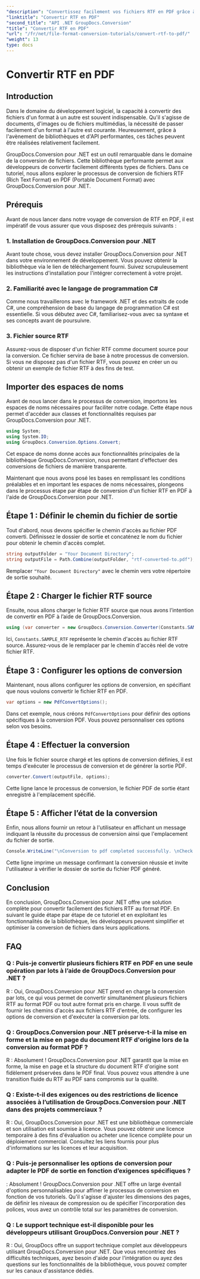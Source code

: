 ```yaml
---
"description": "Convertissez facilement vos fichiers RTF en PDF grâce à GroupDocs.Conversion pour .NET. Suivez notre guide d'intégration étape par étape et exploitez pleinement la puissance de la conversion de fichiers."
"linktitle": "Convertir RTF en PDF"
"second_title": "API .NET GroupDocs.Conversion"
"title": "Convertir RTF en PDF"
"url": "/fr/net/file-format-conversion-tutorials/convert-rtf-to-pdf/"
"weight": 13
type: docs
---
```

# Convertir RTF en PDF

## Introduction

Dans le domaine du développement logiciel, la capacité à convertir des fichiers d'un format à un autre est souvent indispensable. Qu'il s'agisse de documents, d'images ou de fichiers multimédias, la nécessité de passer facilement d'un format à l'autre est courante. Heureusement, grâce à l'avènement de bibliothèques et d'API performantes, ces tâches peuvent être réalisées relativement facilement.

GroupDocs.Conversion pour .NET est un outil remarquable dans le domaine de la conversion de fichiers. Cette bibliothèque performante permet aux développeurs de convertir facilement différents types de fichiers. Dans ce tutoriel, nous allons explorer le processus de conversion de fichiers RTF (Rich Text Format) en PDF (Portable Document Format) avec GroupDocs.Conversion pour .NET.

## Prérequis

Avant de nous lancer dans notre voyage de conversion de RTF en PDF, il est impératif de vous assurer que vous disposez des prérequis suivants :

### 1. Installation de GroupDocs.Conversion pour .NET

Avant toute chose, vous devez installer GroupDocs.Conversion pour .NET dans votre environnement de développement. Vous pouvez obtenir la bibliothèque via le lien de téléchargement fourni. Suivez scrupuleusement les instructions d'installation pour l'intégrer correctement à votre projet.

### 2. Familiarité avec le langage de programmation C#

Comme nous travaillerons avec le framework .NET et des extraits de code C#, une compréhension de base du langage de programmation C# est essentielle. Si vous débutez avec C#, familiarisez-vous avec sa syntaxe et ses concepts avant de poursuivre.

### 3. Fichier source RTF

Assurez-vous de disposer d'un fichier RTF comme document source pour la conversion. Ce fichier servira de base à notre processus de conversion. Si vous ne disposez pas d'un fichier RTF, vous pouvez en créer un ou obtenir un exemple de fichier RTF à des fins de test.

## Importer des espaces de noms

Avant de nous lancer dans le processus de conversion, importons les espaces de noms nécessaires pour faciliter notre codage. Cette étape nous permet d'accéder aux classes et fonctionnalités requises par GroupDocs.Conversion pour .NET.

```csharp
using System;
using System.IO;
using GroupDocs.Conversion.Options.Convert;
```

Cet espace de noms donne accès aux fonctionnalités principales de la bibliothèque GroupDocs.Conversion, nous permettant d'effectuer des conversions de fichiers de manière transparente.

Maintenant que nous avons posé les bases en remplissant les conditions préalables et en important les espaces de noms nécessaires, plongeons dans le processus étape par étape de conversion d'un fichier RTF en PDF à l'aide de GroupDocs.Conversion pour .NET.

## Étape 1 : Définir le chemin du fichier de sortie

Tout d'abord, nous devons spécifier le chemin d'accès au fichier PDF converti. Définissez le dossier de sortie et concaténez le nom du fichier pour obtenir le chemin d'accès complet.

```csharp
string outputFolder = "Your Document Directory";
string outputFile = Path.Combine(outputFolder, "rtf-converted-to.pdf");
```

Remplacer `"Your Document Directory"` avec le chemin vers votre répertoire de sortie souhaité.

## Étape 2 : Charger le fichier RTF source

Ensuite, nous allons charger le fichier RTF source que nous avons l’intention de convertir en PDF à l’aide de GroupDocs.Conversion.

```csharp
using (var converter = new GroupDocs.Conversion.Converter(Constants.SAMPLE_RTF))
```

Ici, `Constants.SAMPLE_RTF` représente le chemin d'accès au fichier RTF source. Assurez-vous de le remplacer par le chemin d'accès réel de votre fichier RTF.

## Étape 3 : Configurer les options de conversion

Maintenant, nous allons configurer les options de conversion, en spécifiant que nous voulons convertir le fichier RTF en PDF.

```csharp
var options = new PdfConvertOptions();
```

Dans cet exemple, nous créons `PdfConvertOptions` pour définir des options spécifiques à la conversion PDF. Vous pouvez personnaliser ces options selon vos besoins.

## Étape 4 : Effectuer la conversion

Une fois le fichier source chargé et les options de conversion définies, il est temps d'exécuter le processus de conversion et de générer la sortie PDF.

```csharp
converter.Convert(outputFile, options);
```

Cette ligne lance le processus de conversion, le fichier PDF de sortie étant enregistré à l'emplacement spécifié.

## Étape 5 : Afficher l’état de la conversion

Enfin, nous allons fournir un retour à l'utilisateur en affichant un message indiquant la réussite du processus de conversion ainsi que l'emplacement du fichier de sortie.

```csharp
Console.WriteLine("\nConversion to pdf completed successfully. \nCheck output in {0}", outputFolder);
```

Cette ligne imprime un message confirmant la conversion réussie et invite l'utilisateur à vérifier le dossier de sortie du fichier PDF généré.

## Conclusion

En conclusion, GroupDocs.Conversion pour .NET offre une solution complète pour convertir facilement des fichiers RTF au format PDF. En suivant le guide étape par étape de ce tutoriel et en exploitant les fonctionnalités de la bibliothèque, les développeurs peuvent simplifier et optimiser la conversion de fichiers dans leurs applications.

## FAQ

### Q : Puis-je convertir plusieurs fichiers RTF en PDF en une seule opération par lots à l’aide de GroupDocs.Conversion pour .NET ?

R : Oui, GroupDocs.Conversion pour .NET prend en charge la conversion par lots, ce qui vous permet de convertir simultanément plusieurs fichiers RTF au format PDF ou tout autre format pris en charge. Il vous suffit de fournir les chemins d'accès aux fichiers RTF d'entrée, de configurer les options de conversion et d'exécuter la conversion par lots.

### Q : GroupDocs.Conversion pour .NET préserve-t-il la mise en forme et la mise en page du document RTF d'origine lors de la conversion au format PDF ?

R : Absolument ! GroupDocs.Conversion pour .NET garantit que la mise en forme, la mise en page et la structure du document RTF d'origine sont fidèlement préservées dans le PDF final. Vous pouvez vous attendre à une transition fluide du RTF au PDF sans compromis sur la qualité.

### Q : Existe-t-il des exigences ou des restrictions de licence associées à l’utilisation de GroupDocs.Conversion pour .NET dans des projets commerciaux ?

R : Oui, GroupDocs.Conversion pour .NET est une bibliothèque commerciale et son utilisation est soumise à licence. Vous pouvez obtenir une licence temporaire à des fins d'évaluation ou acheter une licence complète pour un déploiement commercial. Consultez les liens fournis pour plus d'informations sur les licences et leur acquisition.

### Q : Puis-je personnaliser les options de conversion pour adapter le PDF de sortie en fonction d’exigences spécifiques ?

: Absolument ! GroupDocs.Conversion pour .NET offre un large éventail d'options personnalisables pour affiner le processus de conversion en fonction de vos tutoriels. Qu'il s'agisse d'ajuster les dimensions des pages, de définir les niveaux de compression ou de spécifier l'incorporation des polices, vous avez un contrôle total sur les paramètres de conversion.

### Q : Le support technique est-il disponible pour les développeurs utilisant GroupDocs.Conversion pour .NET ?

R : Oui, GroupDocs offre un support technique complet aux développeurs utilisant GroupDocs.Conversion pour .NET. Que vous rencontriez des difficultés techniques, ayez besoin d'aide pour l'intégration ou ayez des questions sur les fonctionnalités de la bibliothèque, vous pouvez compter sur les canaux d'assistance dédiés.